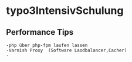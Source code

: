 # typo3IntensivSchulung



## Performance Tips 

	-php über php-fpm laufen lassen
	-Varnish Proxy  (Software Laodbalancer,Cacher)
	-
